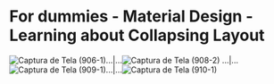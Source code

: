 # For dummies - Material Design - Learning about Collapsing Layout

![Captura de Tela (906-1)](https://user-images.githubusercontent.com/72364037/219538384-e36e5ce1-acd2-4d56-b0d7-82e40d381eec.png)...|...![Captura de Tela (908-2)](https://user-images.githubusercontent.com/72364037/219538681-f22f5771-2261-4fe4-9c33-154b22e93df8.png)
...|...![Captura de Tela (909-1)](https://user-images.githubusercontent.com/72364037/219538448-14ecc58d-4ec7-447f-8ae5-38ddac313f61.png)...|...![Captura de Tela (910-1)](https://user-images.githubusercontent.com/72364037/219538473-ef29a81c-94ae-43aa-8c62-2d9ee59446d8.png)
